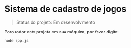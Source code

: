 # Sistema de cadastro de jogos

> Status do projeto: Em desenvolvimento

Para rodar este projeto em sua máquina, por favor digite:

```
node app.js
``` 
